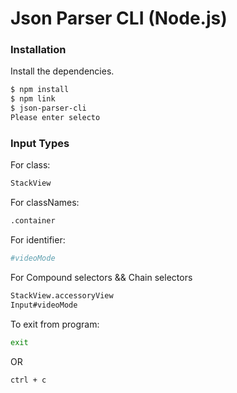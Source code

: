 # Json Parser CLI (Node.js)

### Installation

Install the dependencies.

```sh
$ npm install
$ npm link
$ json-parser-cli
Please enter selecto
```
### Input Types
For class:
```sh
StackView
```
For classNames:
```sh
.container
```
For identifier:
```sh
#videoMode
```
For Compound selectors && Chain selectors
```sh
StackView.accessoryView
Input#videoMode
```
To exit from program:
```sh
exit
```
OR
```sh
ctrl + c
```

